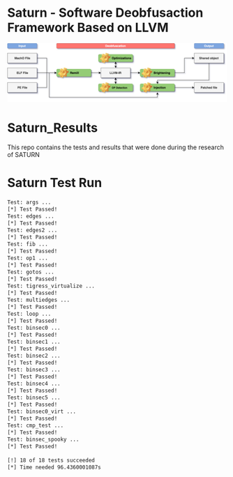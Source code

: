# Saturn - Software Deobfusaction Framework Based on LLVM
![alt text](Saturn.png?raw=true "")


# Saturn_Results
This repo contains the tests and results that were done during the research of SATURN

# Saturn Test Run
```
Test: args ...
[*] Test Passed!
Test: edges ...
[*] Test Passed!
Test: edges2 ...
[*] Test Passed!
Test: fib ...
[*] Test Passed!
Test: op1 ...
[*] Test Passed!
Test: gotos ...
[*] Test Passed!
Test: tigress_virtualize ...
[*] Test Passed!
Test: multiedges ...
[*] Test Passed!
Test: loop ...
[*] Test Passed!
Test: binsec0 ...
[*] Test Passed!
Test: binsec1 ...
[*] Test Passed!
Test: binsec2 ...
[*] Test Passed!
Test: binsec3 ...
[*] Test Passed!
Test: binsec4 ...
[*] Test Passed!
Test: binsec5 ...
[*] Test Passed!
Test: binsec0_virt ...
[*] Test Passed!
Test: cmp_test ...
[*] Test Passed!
Test: binsec_spooky ...
[*] Test Passed!

[!] 18 of 18 tests succeeded
[*] Time needed 96.4360001087s
```
